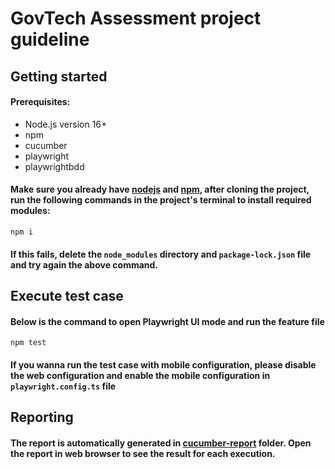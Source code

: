 # GovTech Assessment project guideline

## Getting started

#### Prerequisites:
+ Node.js version 16+
+ npm
+ cucumber
+ playwright
+ playwrightbdd
#### Make sure you already have [nodejs](https://nodejs.org/en/download) and [npm](https://docs.npmjs.com/downloading-and-installing-node-js-and-npm), after cloning the project, run the following commands in the project's terminal to install required modules:

```
npm i
```


#### If this fails, delete the `node_modules` directory and `package-lock.json` file and try again the above command.

## Execute test case

#### Below is the command to open Playwright UI mode and run the feature file
```
npm test
```
#### If you wanna run the test case with mobile configuration, please disable the web configuration and enable the mobile configuration in `playwright.config.ts` file

## Reporting

#### The report is automatically generated in [cucumber-report]() folder. Open the report in web browser to see the result for each execution.
